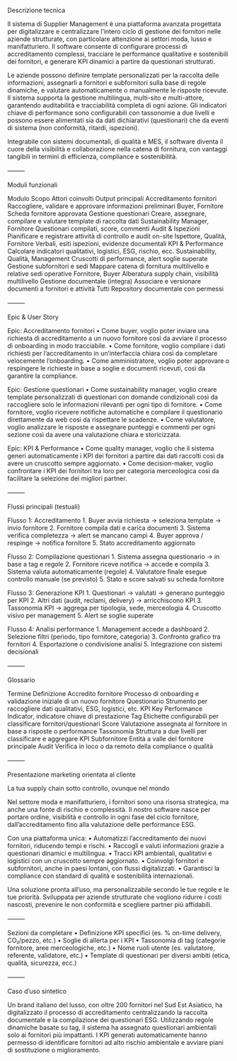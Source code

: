 Descrizione tecnica

Il sistema di Supplier Management è una piattaforma avanzata progettata per digitalizzare e centralizzare l’intero ciclo di gestione dei fornitori nelle aziende strutturate, con particolare attenzione ai settori moda, lusso e manifatturiero. Il software consente di configurare processi di accreditamento complessi, tracciare le performance qualitative e sostenibili dei fornitori, e generare KPI dinamici a partire da questionari strutturati.

Le aziende possono definire template personalizzati per la raccolta delle informazioni, assegnarli a fornitori e subfornitori sulla base di regole dinamiche, e valutare automaticamente o manualmente le risposte ricevute. Il sistema supporta la gestione multilingua, multi-sito e multi-attore, garantendo auditabilità e tracciabilità completa di ogni azione. Gli indicatori chiave di performance sono configurabili con tassonomie a due livelli e possono essere alimentati sia da dati dichiarativi (questionari) che da eventi di sistema (non conformità, ritardi, ispezioni).

Integrabile con sistemi documentali, di qualità e MES, il software diventa il cuore della visibilità e collaborazione nella catena di fornitura, con vantaggi tangibili in termini di efficienza, compliance e sostenibilità.

⸻

Moduli funzionali

Modulo	Scopo	Attori coinvolti	Output principali
Accreditamento fornitori	Raccogliere, validare e approvare informazioni preliminari	Buyer, Fornitore	Scheda fornitore approvata
Gestione questionari	Creare, assegnare, compilare e valutare template di raccolta dati	Sustainability Manager, Fornitore	Questionari compilati, score, commenti
Audit & Ispezioni	Pianificare e registrare attività di controllo e audit on-site	Ispettore, Qualità, Fornitore	Verbali, esiti ispezioni, evidenze documentali
KPI & Performance	Calcolare indicatori qualitativi, logistici, ESG, rischio, ecc.	Sustainability, Qualità, Management	Cruscotti di performance, alert soglie superate
Gestione subfornitori e sedi	Mappare catena di fornitura multilivello e relative sedi operative	Fornitore, Buyer	Alberatura supply chain, visibilità multilivello
Gestione documentale (integra)	Associare e versionare documenti a fornitori e attività	Tutti	Repository documentale con permessi


⸻

Epic & User Story

Epic: Accreditamento fornitori
	•	Come buyer, voglio poter inviare una richiesta di accreditamento a un nuovo fornitore così da avviare il processo di onboarding in modo tracciabile.
	•	Come fornitore, voglio compilare i dati richiesti per l’accreditamento in un’interfaccia chiara così da completare velocemente l’onboarding.
	•	Come amministratore, voglio poter approvare o respingere le richieste in base a soglie e documenti ricevuti, così da garantire la compliance.

Epic: Gestione questionari
	•	Come sustainability manager, voglio creare template personalizzati di questionari con domande condizionali così da raccogliere solo le informazioni rilevanti per ogni tipo di fornitore.
	•	Come fornitore, voglio ricevere notifiche automatiche e compilare il questionario direttamente da web così da rispettare le scadenze.
	•	Come valutatore, voglio analizzare le risposte e assegnare punteggi e commenti per ogni sezione così da avere una valutazione chiara e storicizzata.

Epic: KPI & Performance
	•	Come quality manager, voglio che il sistema generi automaticamente i KPI dei fornitori a partire dai dati raccolti così da avere un cruscotto sempre aggiornato.
	•	Come decision-maker, voglio confrontare i KPI dei fornitori tra loro per categoria merceologica così da facilitare la selezione dei migliori partner.

⸻

Flussi principali (testuali)

Flusso 1: Accreditamento
	1.	Buyer avvia richiesta → seleziona template → invio fornitore
	2.	Fornitore compila dati e carica documenti
	3.	Sistema verifica completezza → alert se mancano campi
	4.	Buyer approva / respinge → notifica fornitore
	5.	Stato accreditamento aggiornato

Flusso 2: Compilazione questionari
	1.	Sistema assegna questionario → in base a tag e regole
	2.	Fornitore riceve notifica → accede e compila
	3.	Sistema valuta automaticamente (regole)
	4.	Valutatore finale esegue controllo manuale (se previsto)
	5.	Stato e score salvati su scheda fornitore

Flusso 3: Generazione KPI
	1.	Questionari → valutati → generano punteggio per KPI
	2.	Altri dati (audit, reclami, delivery) → arricchiscono KPI
	3.	Tassonomia KPI → aggrega per tipologia, sede, merceologia
	4.	Cruscotto visivo per management
	5.	Alert se soglie superate

Flusso 4: Analisi performance
	1.	Management accede a dashboard
	2.	Selezione filtri (periodo, tipo fornitore, categoria)
	3.	Confronto grafico tra fornitori
	4.	Esportazione o condivisione analisi
	5.	Integrazione con sistemi decisionali

⸻

Glossario

Termine	Definizione
Accredito fornitore	Processo di onboarding e validazione iniziale di un nuovo fornitore
Questionario	Strumento per raccogliere dati qualitativi, ESG, logistici, etc.
KPI	Key Performance Indicator, indicatore chiave di prestazione
Tag	Etichette configurabili per classificare fornitori/questionari
Score	Valutazione assegnata al fornitore in base a risposte o performance
Tassonomia	Struttura a due livelli per classificare e aggregare KPI
Subfornitore	Entità a valle del fornitore principale
Audit	Verifica in loco o da remoto della compliance o qualità


⸻

Presentazione marketing orientata al cliente

La tua supply chain sotto controllo, ovunque nel mondo

Nel settore moda e manifatturiero, i fornitori sono una risorsa strategica, ma anche una fonte di rischio e complessità. Il nostro software nasce per portare ordine, visibilità e controllo in ogni fase del ciclo fornitore, dall’accreditamento fino alla valutazione delle performance ESG.

Con una piattaforma unica:
	•	Automatizzi l’accreditamento dei nuovi fornitori, riducendo tempi e rischi.
	•	Raccogli e valuti informazioni grazie a questionari dinamici e multilingua.
	•	Tracci KPI ambientali, qualitativi e logistici con un cruscotto sempre aggiornato.
	•	Coinvolgi fornitori e subfornitori, anche in paesi lontani, con flussi digitalizzati.
	•	Garantisci la compliance con standard di qualità e sostenibilità internazionali.

Una soluzione pronta all’uso, ma personalizzabile secondo le tue regole e le tue priorità. Sviluppata per aziende strutturate che vogliono ridurre i costi nascosti, prevenire le non conformità e scegliere partner più affidabili.

⸻

Sezioni da completare
	•	Definizione KPI specifici (es. % on-time delivery, CO₂/pezzo, etc.)
	•	Soglie di allerta per i KPI
	•	Tassonomia di tag (categorie fornitore, aree merceologiche, etc.)
	•	Nome ruoli utente (es. valutatore, referente, validatore, etc.)
	•	Template di questionari per diversi ambiti (etica, qualità, sicurezza, ecc.)

⸻

Caso d’uso sintetico

Un brand italiano del lusso, con oltre 200 fornitori nel Sud Est Asiatico, ha digitalizzato il processo di accreditamento centralizzando la raccolta documentale e la compilazione dei questionari ESG. Utilizzando regole dinamiche basate su tag, il sistema ha assegnato questionari ambientali solo ai fornitori più impattanti. I KPI generati automaticamente hanno permesso di identificare fornitori ad alto rischio ambientale e avviare piani di sostituzione o miglioramento.
